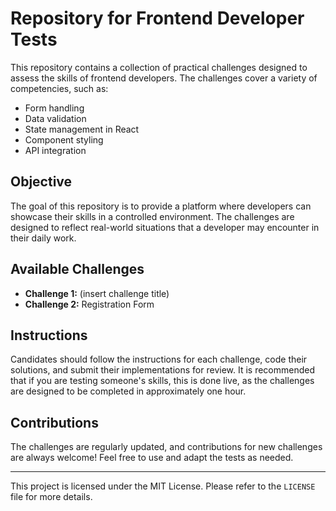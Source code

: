 # Repository for Frontend Developer Tests

This repository contains a collection of practical challenges designed to assess the skills of frontend developers. The challenges cover a variety of competencies, such as:

- Form handling
- Data validation
- State management in React
- Component styling
- API integration

## Objective

The goal of this repository is to provide a platform where developers can showcase their skills in a controlled environment. The challenges are designed to reflect real-world situations that a developer may encounter in their daily work.

## Available Challenges

- **Challenge 1:** (insert challenge title)
- **Challenge 2:** Registration Form

## Instructions

Candidates should follow the instructions for each challenge, code their solutions, and submit their implementations for review. It is recommended that if you are testing someone's skills, this is done live, as the challenges are designed to be completed in approximately one hour.

## Contributions

The challenges are regularly updated, and contributions for new challenges are always welcome! Feel free to use and adapt the tests as needed.

---

This project is licensed under the MIT License. Please refer to the `LICENSE` file for more details.

